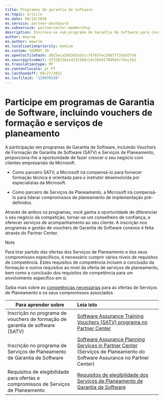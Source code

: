 ```yaml
---
title: Programas de garantia de software
ms.topic: article
ms.date: 08/19/2020
ms.service: partner-dashboard
ms.subservice: partnercenter-membership
description: Inscreva-se num programa de Garantia de Software para construir negócios e seja compensado pela entrega de formação e planeamento a clientes empresariais.
author: mowree
ms.author: mowrim
ms.localizationpriority: medium
ms.custom: SEOMAY.20
ms.openlocfilehash: d925eca20d3d5a53cc747657ec3087772edd37a8
ms.sourcegitcommit: d731813da1d31519dc2dc583d17899e5cf4ec1b2
ms.translationtype: MT
ms.contentlocale: pt-PT
ms.lasthandoff: 09/27/2021
ms.locfileid: "129070156"
---
```

# <a name="participate-in-software-assurance-programs-including-training-vouchers-and-planning-services"></a>Participe em programas de Garantia de Software, incluindo vouchers de formação e serviços de planeamento

A participação em programas de Garantia de Software, incluindo Vouchers de Formação de Garantia de Software (SATV) e Serviços de Planeamento, proporciona-lhe a oportunidade de fazer crescer o seu negócio com clientes empresariais da Microsoft. 

- Como parceiro SATV, a Microsoft irá compensá-lo para fornecer formação técnica e orientada para o instrutor desenvolvida por especialistas da Microsoft. 

- Como parceiro de Serviços de Planeamento, a Microsoft irá compensá-lo para liderar compromissos de planeamento de implementação pré-definidos. 

Através de ambos os programas, você ganha a oportunidade de diferenciar o seu negócio da competição, tornar-se um conselheiro de confiança, e oferecer serviços de acompanhamento ao seu cliente. A inscrição nos programas e gestão de vouchers de Garantia de Software conexos é feita através do Partner Center.

> [!NOTE]
> Para tirar partido das ofertas dos Serviços de Planeamento e dos seus compromissos específicos, é necessário cumprir vários níveis de requisitos de competência. Estes requisitos de competência incluem a conclusão da formação e outros requisitos ao nível da oferta de serviços de planeamento, bem como a conclusão dos requisitos de competência para um envolvimento específico em si.  
>
> Saiba mais sobre as [competências necessárias](software-assurance-dps-requirements.md) para as ofertas de Serviços de Planeamento e os seus compromissos associados.


|**Para aprender sobre**   |**Leia isto**   |
|--------------------------|:------------------|
|Inscrição no programa de vouchers de formação de garantia de software (SATV)  | [Software Assurance Training Vouchers (SATV) programa no Partner Center](software-assurance-satv.md)|
|Inscrição no programa de Serviços de Planeamento de Garantia de Software | [Software Assurance Planning Services in Partner Center](software-assurance-dps.md) (Serviços de Planeamento do Software Assurance no Partner Center) |
|Requisitos de elegibilidade para ofertas e compromissos de Serviços de Planeamento  | [Requisitos de elegibilidade dos Serviços de Planeamento de Garantia de Software](software-assurance-dps-requirements.md)  |
